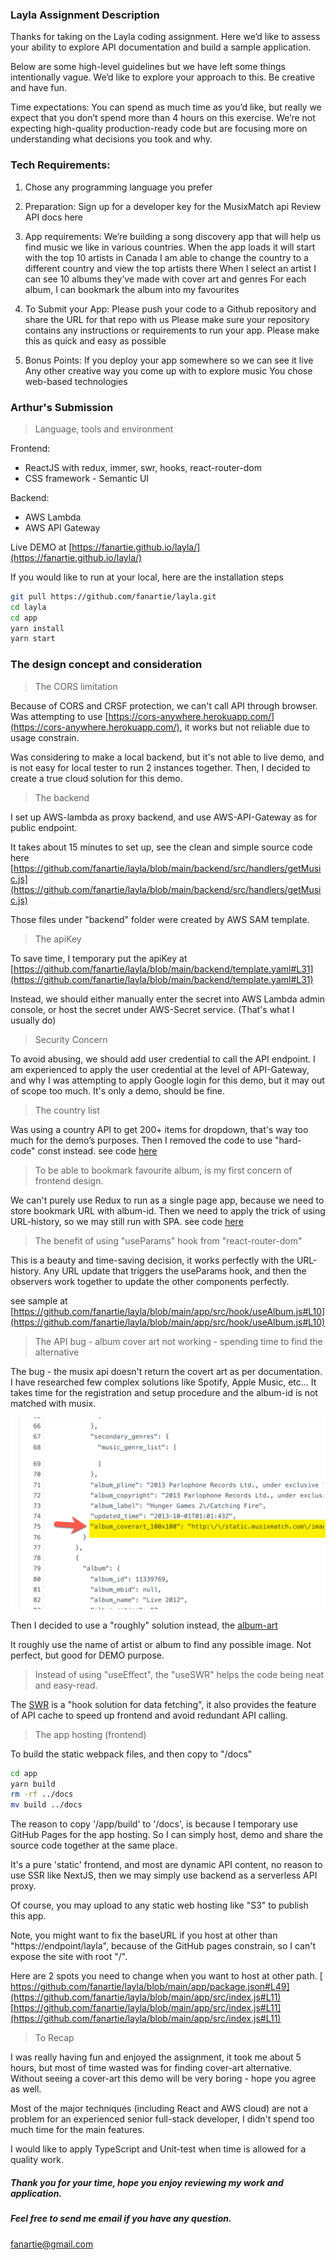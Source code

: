 ### Layla Assignment Description

Thanks for taking on the Layla coding assignment. Here we’d like to assess your ability to explore API documentation and build a sample application.

Below are some high-level guidelines but we have left some things intentionally vague. We’d like to explore your approach to this. Be creative and have fun.

Time expectations: You can spend as much time as you’d like, but really we expect that you don’t spend more than 4 hours on this exercise. We’re not expecting high-quality production-ready code but are focusing more on understanding what decisions you took and why.


### Tech Requirements:
1. Chose any programming language you prefer

2. Preparation:
Sign up for a developer key for the MusixMatch api
Review API docs here

3. App requirements:
We’re building a song discovery app that will help us find music we like in various countries.
When the app loads it will start with the top 10 artists in Canada
I am able to change the country to a different country and view the top artists there
When I select an artist I can see 10 albums they’ve made with cover art and genres
For each album, I can bookmark the album into my favourites

4. To Submit your App:
Please push your code to a Github repository and share the URL for that repo with us
Please make sure your repository contains any instructions or requirements to run your app. Please make this as quick and easy as possible

5. Bonus Points:
If you deploy your app somewhere so we can see it live
Any other creative way you come up with to explore music
You chose web-based technologies


### Arthur's Submission

> Language, tools and environment

Frontend: 
- ReactJS with redux, immer, swr, hooks, react-router-dom
- CSS framework - Semantic UI

Backend:
- AWS Lambda
- AWS API Gateway


Live DEMO at [https://fanartie.github.io/layla/](https://fanartie.github.io/layla/)

If you would like to run at your local, here are the installation steps

```bash
git pull https://github.com/fanartie/layla.git
cd layla
cd app
yarn install
yarn start
```


### The design concept and consideration
>The CORS limitation

Because of CORS and CRSF protection, we can't call API through browser. 
Was attempting to use [https://cors-anywhere.herokuapp.com/](https://cors-anywhere.herokuapp.com/), it works but not reliable due to usage constrain.

Was considering to make a local backend, but it's not able to live demo, and is not easy for local tester to run 2 instances together.
Then, I decided to create a true cloud solution for this demo.

>The backend

I set up AWS-lambda as proxy backend, and use AWS-API-Gateway as for public endpoint.

It takes about 15 minutes to set up, see the clean and simple source code here
[https://github.com/fanartie/layla/blob/main/backend/src/handlers/getMusic.js](https://github.com/fanartie/layla/blob/main/backend/src/handlers/getMusic.js)

Those files under "backend" folder were created by AWS SAM template. 

>The apiKey

To save time, I temporary put the apiKey at [https://github.com/fanartie/layla/blob/main/backend/template.yaml#L31](https://github.com/fanartie/layla/blob/main/backend/template.yaml#L31)

Instead, we should either manually enter the secret into AWS Lambda admin console, or host the secret under AWS-Secret service. (That's what I usually do)

>Security Concern

To avoid abusing, we should add user credential to call the API endpoint.
I am experienced to apply the user credential at the level of API-Gateway, and why I was attempting to apply Google login for this demo, but it may out of scope too much. It's only a demo, should be fine.

>The country list

Was using a country API to get 200+ items for dropdown, that's way too much for the demo’s purposes. Then I removed the code to use "hard-code" const instead.  see code [here](https://github.com/fanartie/layla/blob/main/app/src/component/DropdownCountry/index.js#L6-L13) 

>To be able to bookmark favourite album, is my first concern of frontend design.

We can't purely use Redux to run as a single page app, because we need to store bookmark URL with album-id.
Then we need to apply the trick of using URL-history, so we may still run with SPA.
see code [here](https://github.com/fanartie/layla/blob/main/app/src/component/ArtistListOne/index.js#L19)

>The benefit of using "useParams" hook from "react-router-dom"

This is a beauty and time-saving decision, it works perfectly with the URL-history.
Any URL update that triggers the useParams hook, and then the observers work together to update the other components perfectly.

see sample at [https://github.com/fanartie/layla/blob/main/app/src/hook/useAlbum.js#L10](https://github.com/fanartie/layla/blob/main/app/src/hook/useAlbum.js#L10)

>The API bug - album cover art not working - spending time to find the alternative

The bug - the musix api doesn't return the covert art as per documentation. I have researched few complex solutions like Spotify, Apple Music, etc... It takes time for the registration and setup procedure and the album-id is not matched with musix.

![](bug.png)

Then I decided to use a "roughly" solution instead, the [album-art](https://github.com/lacymorrow/album-art#readme) 

It roughly use the name of artist or album to find any possible image. Not perfect, but good for DEMO purpose.

>Instead of using "useEffect", the "useSWR" helps the code being neat and easy-read.

The [SWR](https://swr.vercel.app/) is a "hook solution for data fetching", it also provides the feature of API cache to speed up frontend and avoid redundant API calling.

>The app hosting (frontend)

To build the static webpack files, and then copy to "/docs"
```bash
cd app
yarn build
rm -rf ../docs
mv build ../docs
```

The reason to copy '/app/build' to '/docs', is because I temporary use GitHub Pages for the app hosting. So I can simply host, demo and share the source code together at the same place.

It's a pure 'static' frontend, and most are dynamic API content, no reason to use SSR like NextJS, then we may simply use backend as a serverless API proxy.

Of course, you may upload to any static web hosting like "S3" to publish this app.

Note, you might want to fix the baseURL if you host at other than "https://endpoint/layla", because of the GitHub pages constrain, so I can't expose the site with root "/".

Here are 2 spots you need to change when you want to host at other path.
[
https://github.com/fanartie/layla/blob/main/app/package.json#L49](https://github.com/fanartie/layla/blob/main/app/src/index.js#L11)
[https://github.com/fanartie/layla/blob/main/app/src/index.js#L11](https://github.com/fanartie/layla/blob/main/app/src/index.js#L11)

>To Recap

I was really having fun and enjoyed the assignment, it took me about 5 hours, but most of time wasted was for finding cover-art alternative. Without seeing a cover-art this demo will be very boring - hope you agree as well.

Most of the major techniques (including React and AWS cloud) are not a problem for an experienced senior full-stack developer, I didn't spend too much time for the main features.

I would like to apply TypeScript and Unit-test when time is allowed for a quality work.

##### _Thank you for your time, hope you enjoy reviewing my work and application._

##### _Feel free to send me email if you have any question._

fanartie@gmail.com

